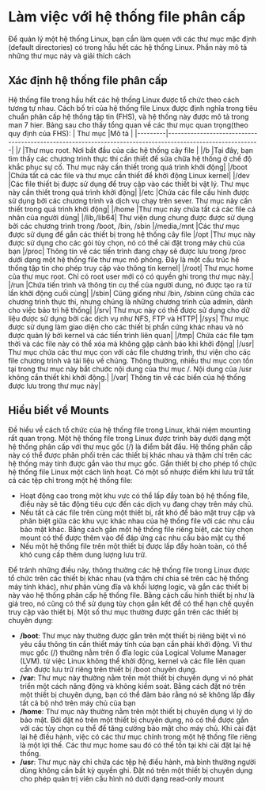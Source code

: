 # Làm việc với hệ thống file phân cấp
Để quản lý một hệ thống Linux, bạn cần làm quen với các thư mục mặc định (default directories) có trong hầu hết các hệ thống Linux. Phần này mô tả những thư mục này và giải thích cách 

## Xác định hệ thống file phân cấp
Hệ thống file trong hầu hết các hệ thống Linux được tổ chức theo cách tương tự nhau. Cách bố trí của hệ thống file Linux được định nghĩa trong tiêu chuẩn phân cấp hệ thống tập tin (FHS), và hệ thống này được mô tả trong man 7 hier.
Bảng sau cho thấy tổng quan về các thư mục quan trọng(theo quy định của FHS):
| Thư mục |Mô tả                                                                                                      |
|---------|-----------------------------------------------------------------------------------------------------------|
|/        |Thư mục root. Nơi bắt đầu của các hệ thống cây file                                                        |
|/b       |Tại đây, bạn tìm thấy các chương trình thực thi cần thiết để sửa chữa hệ thống ở chế độ khắc phục sự cố. Thư mục này cần thiết trong quá trình khởi động|
|/boot    |Chứa tất cả các file và thư mục cần thiết để khởi động Linux kernel|
|/dev	  |Các file thiết bị được sử dụng để truy cập vào các thiết bị vật lý. Thư mục này cần thiết trong quá trình khởi động|
|/etc	  |Chứa các file cấu hình được sử dụng bởi các chương trình và dịch vụ chạy trên sever. Thư mục này cần thiết trong quá trình khởi động|
|/home	  |Thư mục này chứa tất cả các file cá nhân của người dùng|
|/lib,/lib64|	Thư viện dung chung được được sử dụng bởi các chương trình trong /boot, /bin, /sbin
|/media,/mnt |Các thư mục được sử dụng để gắn các thiết bị trong hệ thống cây file
|/opt	|Thư mục này được sử dụng cho các gói tùy chọn, nó có thể cài đặt trong máy chủ của bạn
|/proc|	Thông tin về các tiến trình đang chạy sẽ được lưu trong /proc dưới dạng một hệ thống file thư mục mô phỏng. Đây là một cấu trúc hệ thống tập tin cho phép truy cập vào thông tin kernel|
|/root|	Thư mục home của thư mục root. Chỉ có root user mới có có quyền ghi trong thư mục này.|
|/run |Chứa tiến trình và thông tin cụ thể của người dung, nó được tạo ra từ lần khởi động cuối cùng|
|/sbin|	Cũng giống như /bin, /sbinn cũng chứa các chương trình thực thi, nhưng chúng là những chương trình của admin, dành cho việc bảo trì hệ thống|
|/srv|	Thư mục này có thể được sử dụng cho dữ liệu được sử dụng bởi các dịch vụ như NFS, FTP và HTTP|
|/sys|	Thư mục được sử dụng làm giao diện cho các thiết bị phần cứng khác nhau và nó được quản lý bởi kernel và các tiến trình liên quan|
|/tmp|	Chứa các file tạm thời và các file này có thể xóa mà không gặp cảnh báo khi khởi động|
|/usr|	Thư mục chứa các thư mục con với các file chương trình, thư viện cho các file chương trình và tài liệu về chúng. Thông thường, nhiều thư mục con tồn tại trong thư mục này bắt chước nội dung của thư mục /. Nội dung của /usr không cần thiết khi khởi động.|
|/var|	Thông tin về các biến của hệ thống được lưu trong thư mục này|

## Hiểu biết về Mounts
Đề hiểu về cách tổ chức của hệ thống file trong Linux, khái niệm mounting rất quan trọng. Một hệ thống file trong Linux được trình bày dưới dạng một hệ thống phân cấp với thư mục gốc (/) là điểm bắt đầu. Hệ thống phân cấp này có thể được phân phối trên các thiết bị khác nhau và thậm chí trên các hệ thống máy tính được gắn vào thư mục gốc. Gắn thiết bị cho phép tổ chức hệ thống file Linux một cách linh hoạt. Có một số nhược điểm khi lưu trữ tất cả các tệp chỉ trong một hệ thống file:
-	Hoạt động cao trong một khu vực có thể lấp đầy toàn bộ hệ thống file, điều này sẽ tác động tiêu cực đến các dịch vụ đang chạy trên máy chủ.
-	Nếu tất cả các file trên cùng một thiết bị, rất khó để bảo mật truy cập và phân biệt giữa các khu vực khác nhau của hệ thống file với các nhu cầu bảo mật khác. Bằng cách gắn một hệ thống file riêng biệt, các tùy chọn mount có thể được thêm vào để đáp ứng các nhu cầu bảo mật cụ thể
-	Nếu một hệ thống file trên một thiết bị được lấp đầy hoàn toàn, có thể khó cung cấp thêm dung lượng lưu trữ.

Để tránh những điều này, thông thường các hệ thống file trong Linux được tổ chức trên các thiết bị khác nhau (và thậm chí chia sẻ trên các hệ thống máy tính khác), như phân vùng đĩa và khối lượng logic, và gắn các thiết bị này vào hệ thống phân cấp hệ thống file. Bằng cách cấu hình thiết bị như là giá treo, nó cũng có thể sử dụng tùy chọn gắn kết để có thể hạn chế quyền truy cập vào thiết bị. Một số thư mục thường được gắn trên các thiết bị chuyên dụng:
-	**/boot**: Thư mục này thường được gắn trên một thiết bị riêng biệt vì nó
yêu cầu thông tin cần thiết máy tính của bạn cần phải khởi động. Vì thư mục gốc (/) thường nằm trên ổ đĩa logic của  Logical Volume Manager (LVM).
từ việc Linux không thể khởi động, kernel và các file liên quan cần được lưu trữ riêng trên thiết bị /boot chuyên dụng.
-	**/var**: Thư mục này thường nằm trên một thiết bị chuyên dụng vì nó phát triển một cách năng động và không kiểm soát. Bằng cách đặt nó trên một thiết bị chuyên dụng, bạn có thể đảm bảo rằng nó sẽ không lấp đầy tất cả bộ nhớ trên máy chủ của bạn
-	**/home**: Thư mục này thường nằm trên một thiết bị chuyên dụng vì lý do bảo mật. Bởi đặt nó trên một thiết bị chuyên dụng, nó có thể được gắn với các tùy chọn cụ thể để tăng cường bảo mật cho máy chủ. Khi cài đặt lại hệ điều hành, việc có các thư mục chính trong một hệ thống file riêng là một lợi thế. Các thư mục home sau đó có thể tồn tại khi cài đặt lại hệ thống.
-	**/usr**: Thư mục này chỉ chứa các tệp hệ điều hành, mà bình thường người dùng không cần bất kỳ quyền ghi. Đặt nó trên một thiết bị chuyên dụng cho phép quản trị viên cấu hình nó dưới dạng read-only mount

 

